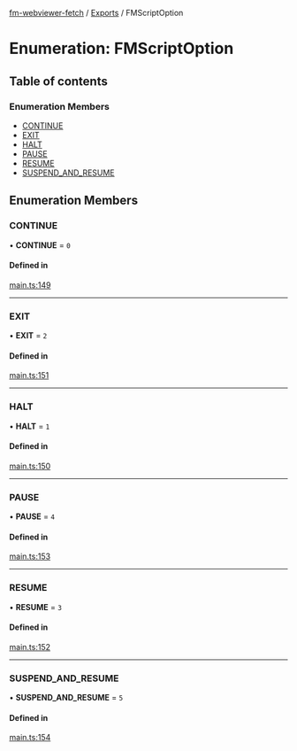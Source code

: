 [fm-webviewer-fetch](../README.md) / [Exports](../modules.md) / FMScriptOption

# Enumeration: FMScriptOption

## Table of contents

### Enumeration Members

- [CONTINUE](FMScriptOption.md#continue)
- [EXIT](FMScriptOption.md#exit)
- [HALT](FMScriptOption.md#halt)
- [PAUSE](FMScriptOption.md#pause)
- [RESUME](FMScriptOption.md#resume)
- [SUSPEND\_AND\_RESUME](FMScriptOption.md#suspend_and_resume)

## Enumeration Members

### CONTINUE

• **CONTINUE** = ``0``

#### Defined in

[main.ts:149](https://github.com/proofgeist/fm-webviewer-fetch/blob/df4d8ef/src/main.ts#L149)

___

### EXIT

• **EXIT** = ``2``

#### Defined in

[main.ts:151](https://github.com/proofgeist/fm-webviewer-fetch/blob/df4d8ef/src/main.ts#L151)

___

### HALT

• **HALT** = ``1``

#### Defined in

[main.ts:150](https://github.com/proofgeist/fm-webviewer-fetch/blob/df4d8ef/src/main.ts#L150)

___

### PAUSE

• **PAUSE** = ``4``

#### Defined in

[main.ts:153](https://github.com/proofgeist/fm-webviewer-fetch/blob/df4d8ef/src/main.ts#L153)

___

### RESUME

• **RESUME** = ``3``

#### Defined in

[main.ts:152](https://github.com/proofgeist/fm-webviewer-fetch/blob/df4d8ef/src/main.ts#L152)

___

### SUSPEND\_AND\_RESUME

• **SUSPEND\_AND\_RESUME** = ``5``

#### Defined in

[main.ts:154](https://github.com/proofgeist/fm-webviewer-fetch/blob/df4d8ef/src/main.ts#L154)
